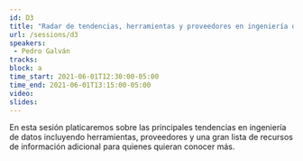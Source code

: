 ```yaml
---
id: D3
title: "Radar de tendencias, herramientas y proveedores en ingeniería de datos"
url: /sessions/d3
speakers:
 - Pedro Galván
tracks:
block: a
time_start: 2021-06-01T12:30:00-05:00
time_end: 2021-06-01T13:15:00-05:00
video:
slides:
---
```


En esta sesión platicaremos sobre las principales tendencias en ingeniería de datos incluyendo herramientas, proveedores y una gran lista de recursos de información adicional para quienes quieran conocer más. 
